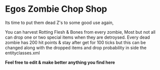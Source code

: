 # Egos Zombie Chop Shop

Its time to put them dead Z's to some good use again,

You can harvest Rotting Flesh & Bones from every zombie, Most but not all can drop one or two special items when they are detroysed.
Every dead zombie has 200 hit points & stay after get for 100 ticks but this can be changed along with the dropped items and drop probability in side the entityclasses.xml

**Feel free to edit & make better anything you find here**
